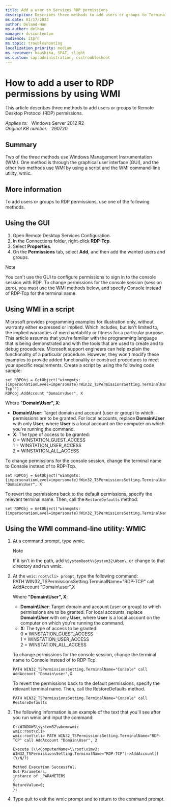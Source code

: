 ```yaml
---
title: Add a user to Services RDP permissions
description: Describes three methods to add users or groups to Terminal Services Remote Desktop Protocol (RDP) permissions.
ms.date: 01/17/2023
author: Deland-Han
ms.author: delhan
manager: dcscontentpm
audience: itpro
ms.topic: troubleshooting
localization_priority: medium
ms.reviewer: kaushika, SPAT, slight
ms.custom: sap:administration, csstroubleshoot
---
```

# How to add a user to RDP permissions by using WMI

This article describes three methods to add users or groups to Remote Desktop Protocol (RDP) permissions.

_Applies to:_ &nbsp; Windows Server 2012 R2  
_Original KB number:_ &nbsp; 290720

## Summary

Two of the three methods use Windows Management Instrumentation (WMI). One method is through the graphical user interface (GUI), and the other two methods use WMI by using a script and the WMI command-line utility, wmic.

## More information

To add users or groups to RDP permissions, use one of the following methods.

## Using the GUI

1. Open Remote Desktop Services Configuration.
2. In the Connections folder, right-click **RDP-Tcp**.
3. Select **Properties**.
4. On the **Permissions** tab, select **Add**, and then add the wanted users and groups.

> [!NOTE]
> You can't use the GUI to configure permissions to sign in to the console session with RDP. To change permissions for the console session (session zero), you must use the WMI methods below, and specify Console instead of RDP-Tcp for the terminal name.

## Using WMI in a script

Microsoft provides programming examples for illustration only, without warranty either expressed or implied. Which includes, but isn't limited to, the implied warranties of merchantability or fitness for a particular purpose. This article assumes that you're familiar with the programming language that is being demonstrated and with the tools that are used to create and to debug procedures. Microsoft support engineers can help explain the functionality of a particular procedure. However, they won't modify these examples to provide added functionality or construct procedures to meet your specific requirements. Create a script by using the following code sample:

```console
set RDPObj = GetObject("winmgmts:{impersonationLevel=impersonate}!Win32_TSPermissionsSetting.TerminalName='RDP-Tcp'")
RDPobj.AddAccount "Domain\User", X
```

Where **"Domain\User", X**:

- **Domain\User**: Target domain and account (user or group) to which permissions are to be granted. For local accounts, replace **Domain\User** with only **User**, where **User** is a local account on the computer on which you're running the command.
- **X**: The type of access to be granted:  
    0 = WINSTATION_GUEST_ACCESS  
    1 = WINSTATION_USER_ACCESS  
    2 = WINSTATION_ALL_ACCESS

To change permissions for the console session, change the terminal name to Console instead of to RDP-Tcp.

```console
set RDPObj = GetObject("winmgmts:{impersonationLevel=impersonate}!Win32_TSPermissionsSetting.TerminalName='Console'")RDPobj.AddAccount "Domain\User", X
```

To revert the permissions back to the default permissions, specify the relevant terminal name. Then, call the `RestoreDefaults` method.

```console
set RDPObj = GetObject("winmgmts:{impersonationLevel=impersonate}!Win32_TSPermissionsSetting.TerminalName='Console'")RDPobj.RestoreDefaults
```

## Using the WMI command-line utility: WMIC

1. At a command prompt, type wmic.
    > [!NOTE]
    > If it isn't in the path, add `%SystemRoot%\System32\Wbem\`, or change to that directory and run wmic.
2. At the `wmic:root\cli> prompt`, type the following command:  
   PATH WIN32_TSPermissionsSetting.TerminalName="RDP-TCP" call AddAccount "Domain\user",X

   Where **"Domain\User", X**:
    - **Domain\User**: Target domain and account (user or group) to which permissions are to be granted. For local accounts, replace **Domain\User** with only **User**, where **User** is a local account on the computer on which you're running the command.
    - **X**: The type of access to be granted:  
        0 = WINSTATION_GUEST_ACCESS  
        1 = WINSTATION_USER_ACCESS  
        2 = WINSTATION_ALL_ACCESS

    To change permissions for the console session, change the terminal name to Console instead of to RDP-Tcp.

    ```console
    PATH WIN32_TSPermissionsSetting.TerminalName="Console" call AddAccount "Domain\user",X
    ```

    To revert the permissions back to the default permissions, specify the relevant terminal name. Then, call the RestoreDefaults method.

    ```console
    PATH WIN32_TSPermissionsSetting.TerminalName="Console" call RestoreDefaults
    ```

3. The following information is an example of the text that you'll see after you run wmic and input the command:

    ```console
    C:\WINDOWS\system32\wbem>wmic
    wmic:root\cli>
    wmic:root\cli> PATH WIN32_TSPermissionsSetting.TerminalName="RDP-TCP" call AddAccount "Domain\User", 2

    Execute (\\<ComputerName>\\root\vimv2: WIN32_TSPermissionsSetting.TerminalName="RDP-TCP")->AddAccount() (Y/N/?)

    Method Execution Successful.
    Out Parameters:
    instance of _PARAMETERS
    {
    RetureValue=0;
    };
    ```

4. Type quit to exit the wmic prompt and to return to the command prompt.

